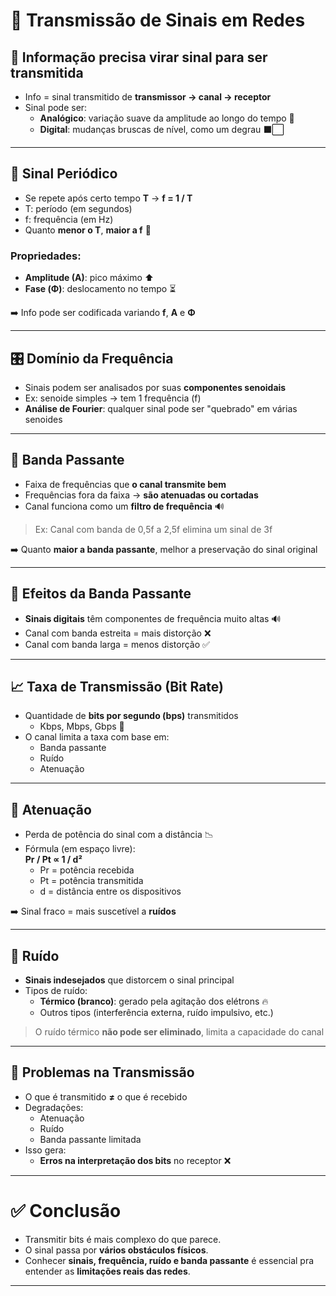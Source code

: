 # &#x1F4E1; Transmissão de Sinais em Redes

## &#x1F4AC; Informação precisa virar sinal para ser transmitida

- Info = sinal transmitido de **transmissor → canal → receptor**
- Sinal pode ser:
  - **Analógico**: variação suave da amplitude ao longo do tempo 🌊
  - **Digital**: mudanças bruscas de nível, como um degrau ⬛⬜

---

## &#x1F501; Sinal Periódico

- Se repete após certo tempo **T** → **f = 1 / T**
- T: período (em segundos)
- f: frequência (em Hz)
- Quanto **menor o T**, **maior a f** 🔁

### Propriedades:

- **Amplitude (A)**: pico máximo &#x2B06;&#xFE0F;
- **Fase (Φ)**: deslocamento no tempo &#x23F3;

➡️ Info pode ser codificada variando **f**, **A** e **Φ**

---

## &#x1F39B;&#xFE0F; Domínio da Frequência

- Sinais podem ser analisados por suas **componentes senoidais**
- Ex: senoide simples → tem 1 frequência (f)
- **Análise de Fourier**: qualquer sinal pode ser "quebrado" em várias senoides

---

## &#x1F50C; Banda Passante

- Faixa de frequências que **o canal transmite bem**
- Frequências fora da faixa → **são atenuadas ou cortadas**
- Canal funciona como um **filtro de frequência** &#x1F50A;

> Ex: Canal com banda de 0,5f a 2,5f elimina um sinal de 3f

➡️ Quanto **maior a banda passante**, melhor a preservação do sinal original

---

## &#x1F4F6; Efeitos da Banda Passante

- **Sinais digitais** têm componentes de frequência muito altas &#x1F50A;
- Canal com banda estreita = mais distorção ❌
- Canal com banda larga = menos distorção ✅

---

## &#x1F4C8; Taxa de Transmissão (Bit Rate)

- Quantidade de **bits por segundo (bps)** transmitidos
  - Kbps, Mbps, Gbps &#x1F4E2;
- O canal limita a taxa com base em:
  - Banda passante
  - Ruído
  - Atenuação

---

## &#x1F505; Atenuação

- Perda de potência do sinal com a distância 📉
- Fórmula (em espaço livre):  
  **Pr / Pt ∝ 1 / d²**
  - Pr = potência recebida  
  - Pt = potência transmitida  
  - d = distância entre os dispositivos

➡️ Sinal fraco = mais suscetível a **ruídos**

---

## &#x1F3A4; Ruído

- **Sinais indesejados** que distorcem o sinal principal
- Tipos de ruído:
  - **Térmico (branco)**: gerado pela agitação dos elétrons &#x1F525;
  - Outros tipos (interferência externa, ruído impulsivo, etc.)

> O ruído térmico **não pode ser eliminado**, limita a capacidade do canal

---

## &#x1F6AB; Problemas na Transmissão

- O que é transmitido **≠** o que é recebido
- Degradações:
  - Atenuação
  - Ruído
  - Banda passante limitada
- Isso gera:
  - **Erros na interpretação dos bits** no receptor ❌

---

# ✅ Conclusão

- Transmitir bits é mais complexo do que parece.
- O sinal passa por **vários obstáculos físicos**.
- Conhecer **sinais, frequência, ruído e banda passante** é essencial pra entender as **limitações reais das redes**.

---
